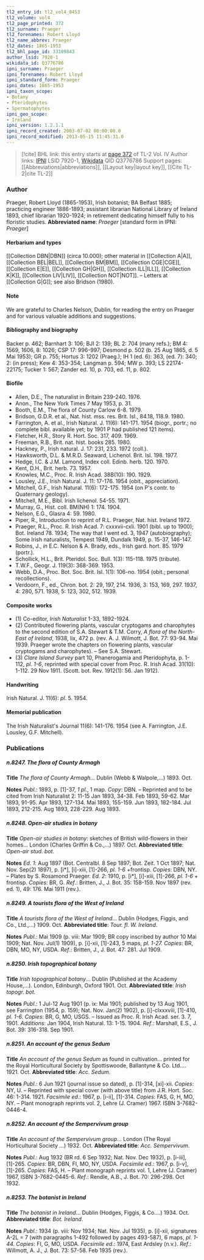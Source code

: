 ```yaml
---
tl2_entry_id: tl2_vol4_0453
tl2_volume: vol4
tl2_page_printed: 372
tl2_surname: Praeger
tl2_forenames: Robert Lloyd
tl2_name_abbrev: Praeger
tl2_dates: 1865-1953
tl2_bhl_page_id: 33189843
author_lsid: 7920-1
wikidata_id: Q3776786
ipni_surname: Praeger
ipni_forenames: Robert Lloyd
ipni_standard_form: Praeger
ipni_dates: 1865-1953
ipni_taxon_scope: 
- Botany
- Pteridophytes
- Spermatophytes
ipni_geo_scope: 
- Ireland
ipni_version: 1.2.1.1
ipni_record_created: 2003-07-02 00:00:00.0
ipni_record_modified: 2013-05-15 11:45:31.0
---
```


> [!cite] BHL link: this entry starts at [page 372](https://www.biodiversitylibrary.org/page/33189843) of TL-2 Vol. IV
> Author links: [IPNI](https://www.ipni.org/a/7920-1) LSID 7920-1, [Wikidata](https://www.wikidata.org/wiki/Q3776786) QID Q3776786
> Support pages: [[Abbreviations|abbreviations]], [[Layout key|layout key]], [[Cite TL-2|cite TL-2]]

### Author

Praeger, Robert Lloyd (1865-1953), Irish botanist; BA Belfast 1885; practicing engineer 1886-1893; assistant librarian National Library of Ireland 1893, chief librarian 1920-1924; in retirement dedicating himself fully to his floristic studies. 
**Abbreviated name**: *Praeger* \[standard form in IPNI: *Praeger*\]

#### Herbarium and types

[[Collection DBN|DBN]] (circa 10.000); other material in [[Collection A|A]], [[Collection BEL|BEL]], [[Collection BM|BM]], [[Collection CGE|CGE]], [[Collection E|E]], [[Collection GH|GH]], [[Collection ILL|ILL]], [[Collection K|K]], [[Collection LIV|LIV]], [[Collection NOT|NOT]]. – Letters at [[Collection G|G]]; see also Bridson (1980).

#### Note

We are grateful to Charles Nelson, Dublin, for reading the entry on Praeger and for various valuable additions and suggestions.

#### Bibliography and biography

Backer p. 462; Barnhart 3: 106; BJI 2: 139; BL 2: 704 (many refs.); BM 4: 1569, 1606, 8: 1026; CSP 17: 996-997; Desmond p. 502 (b. 25 Aug 1865, d. 5 Mai 1953); GR p. 755; Hortus 3: 1202 (Praeg.); IH 1 (ed. 6): 363, (ed. 7): 340; 2: (in press); Kew 4: 353-354; Langman p. 594; MW p. 393; LS 22174-22175; Tucker 1: 567; Zander ed. 10, p. 703, ed. 11, p. 802.

#### Biofile

- Allen, D.E., The naturalist in Britain 239-240. 1976.
- Anon., The New York Times 7 May 1953, p. 31.
- Booth, E.M., The flora of County Carlow 6-8. 1979.
- Bridson, G.D.R. et al., Nat. hist. mss. res. Brit. Isl., 84.18, 118.9. 1980.
- Farrington, A. et al., Irish Natural. J. 11(6): 141-171. 1954 (biogr., portr.; no complete bibl. available yet; by 1901 P had published 121 items).
- Fletcher, H.R., Story R. Hort. Soc. 317, 409. 1969.
- Freeman, R.B., Brit. nat. hist. books 285. 1980.
- Hackney, P., Irish natural. J. 17: 231, 233. 1972 (coll.).
- Hawksworth, D.L. & M.R.D. Seaward, Lichenol. Brit. Isl. 198. 1977.
- Hedge, I.C. & J.M. Lamond, Index coll. Edinb. herb. 120. 1970.
- Kent, D.H., Brit. herb. 73. 1957.
- Knowles, M.C., Proc. R. Irish Acad. 38B(10): 190. 1929.
- Lousley, J.E., Irish Natural. J. 11: 17-176. 1954 (obit., appreciation).
- Mitchell, G.F., Irish Natural. 11(6): 172-175. 1954 (on P's contr. to Quaternary geology).
- Mitchell, M.E., Bibl. Irish lichenol. 54-55. 1971.
- Murray, G., Hist. coll. BM(NH) 1: 174. 1904.
- Nelson, E.G., Glasra 4: 59. 1980.
- Piper, R., Introduction to reprint of R.L. Praeger, Nat. hist. Ireland 1972.
- Praeger, R.L., Proc. R. Irish Acad. 7: cxxxvii-cxli. 1901 (bibl. up to 1900); Bot. Ireland 78. 1934; The way that I went ed. 3, 1947 (autobiography); Some Irish naturalists, Tempest 1949, Dundalk 1949, p. 15-37, 146-147.
- Robins, J., *in* E.C. Nelson & A. Brady, eds., Irish gard. hort. 85. 1979 (portr.).
- Schollick, H.L., Brit. Pteridol. Soc. Bull. 1(3): 115-118. 1975 (tribute).
- T.W.F., Geogr. J. 119(3): 368-369. 1953.
- Webb, D.A., Proc. Bot. Soc. Brit. Isl. 1(1): 106-no. 1954 (obit.; personal recollections).
- Verdoorn, F., ed., Chron. bot. 2: 29, 197, 214. 1936, 3: 153, 169, 297. 1937, 4: 280, 571. 1938, 5: 123, 302, 512. 1939.

#### Composite works

- (1) Co-editor, *Irish Naturalist* 1-33, 1892-1924.
- (2) Contributed flowering plants, vascular cryptogams and charophytes to the second edition of S.A. Stewart & T.M. Corry, *A flora of the North-East of Ireland*, 1938, lix, 472 p. (rev. A. J. Wilmott, J. Bot. 77: 93-94. Mai 1939. Praeger wrote the chapters on flowering plants, vascular cryptogams and charophytes). – See S.A. Stewart.
- (3) *Clare Island Survey* part 10, Phanerogamia and Pteridophyta, p. 1-112, *pl. 1-6*, reprinted with special cover from Proc. R. Irish Acad. 31(10): 1-112. 29 Nov 1911. (Scott. bot. Rev. 1912(1): 56. Jan 1912).

#### Handwriting

Irish Natural. J. 11(6): *pl*. 5. 1954.

#### Memorial publication

The Irish Naturalist's Journal 11(6): 141-176. 1954 (see A. Farrington, J.E. Lousley, G.F. Mitchell).

### Publications

##### n.8247. The flora of County Armagh

**Title**
*The flora of County Armagh*... Dublin (Webb & Walpole,...) 1893. Oct.

**Notes**
*Publ*.: 1893, p. \[1\]-37, *1 pl*., 1 map. *Copy*: DBN. – Reprinted and to be cited from Irish Naturalist 2: 11-15 Jan 1893, 34-38. Feb 1893, 59-62. Mar 1893, 91-95. Apr 1893, 127-134. Mai 1893, 155-159. Jun 1893, 182-184. Jul 1893, 212-215. Aug 1893, 228-229. Aug 1893.

##### n.8248. Open-air studies in botany

**Title**
*Open-air studies in botany*: sketches of British wild-flowers in their homes... London (Charles Griffin & Co.,...) 1897. Oct.
**Abbreviated title**: *Open-air stud. bot.*

**Notes**
*Ed. 1*: Aug 1897 (Bot. Centralbl. 8 Sep 1897; Bot. Zeit. 1 Oct 1897; Nat. Nov. Sep(2) 1897), p. \[i\*\], \[i\]-xiii, \[1\]-266, *pl. 1-6* +frontisp. *Copies*: DBN, NY. – Plates by S. Rosamond Praeger.
*Ed. 2*: 1910, p. \[i\*\], \[i\]-xiii, \[1\]-266, *pl. 1-6* + frontisp. *Copies*: BR, G.
*Ref*.: Britten, J., J. Bot. 35: 158-159. Nov 1897 (rev. ed. 1), 49: 176. Mai 1911 (rev.).

##### n.8249. A tourists flora of the West of Ireland

**Title**
*A tourists flora of the West of Ireland*... Dublin (Hodges, Figgis, and Co., Ltd.,...) 1909. Oct.
**Abbreviated title**: *Tour. fl. W. Ireland*.

**Notes**
*Publ*.: Mai 1909 (p. viii: Mar 1909; BR copy inscribed by author 10 Mai 1909; Nat. Nov. Jul(1) 1909), p. \[i\]-xii, \[1\]-243, 5 maps, *pl. 1-27. Copies*: BR, DBN, MO, NY, USDA.
*Ref*.: Britten, J., J. Bot. 47: 281. Jul 1909.

##### n.8250. Irish topographical botany

**Title**
*Irish topographical botany*... Dublin (Published at the Academy House,...). London, Edinburgh, Oxford 1901. Oct.
**Abbreviated title**: *Irish topogr. bot.*

**Notes**
*Publ*.: 1 Jul-12 Aug 1901 (p. ix: Mai 1901; published by 13 Aug 1901, see Farrington (1954, p. 159); Nat. Nov. Jan(2) 1902), p. \[i\]-clxxxviii, \[1\]-410, *pl. 1-6. Copies*: BR, G, MO, USGS. – Issued as Proc. R. Irish Acad. ser. 3. 7, 1901.
*Additions*: Jan 1904, Irish Natural. 13: 1-15. 1904.
*Ref*.: Marshall, E.S., J. Bot. 39: 316-318. Sep 1901.

##### n.8251. An account of the genus Sedum

**Title**
*An account of the genus Sedum* as found in cultivation... printed for the Royal Horticultural Society by Spottiswoode, Ballantyne & Co. Ltd.... 1921. Oct.
**Abbreviated title**: *Acc. Sedum*.

**Notes**
*Publ*.: 6 Jun 1921 (journal issue so dated), p. \[1\]-314, \[xi\]-xii. *Copies*: NY, U. – Reprinted with special cover (with above title) from J.R. Hort. Soc. 46: 1-314. 1921.
*Facsimile ed*.: 1967, p. \[i-ii\], \[1\]-314. *Copies*: FAS, G, H, MO, NY. – Plant monograph reprints vol. 2, Lehre (J. Cramer) 1967. ISBN 3-7682-0446-4.

##### n.8252. An account of the Sempervivum group

**Title**
*An account of the Sempervivum group*... London (The Royal Horticultural Society ...) 1932. Oct.
**Abbreviated title**: *Acc. Sempervivum*.

**Notes**
*Publ*.: Aug 1932 (BR rd. 6 Sep 1932; Nat. Nov. Dec 1932), p. \[i-iii\], \[1\]-265. *Copies*: BR, DBN, FI, MO, NY, USDA.
*Facsimile ed*.: 1967, p. \[i-v\], \[1\]-265. *Copies*: FAS, H. – Plant monograph reprints vol. 1, Lehre (J. Cramer) 1967, ISBN 3-7682-0445-6.
*Ref*.: Rendle, A.B., J. Bot. 70: 296-298. Oct 1932.

##### n.8253. The botanist in Ireland

**Title**
*The botanist in Ireland*... Dublin (Hodges, Figgis, & Co....) 1934. Oct.
**Abbreviated title**: *Bot. Ireland*.

**Notes**
*Publ*.: 1934 (p. viii: Nov 1934; Nat. Nov. Jul 1935), p. \[i\]-xii, signatures A-2L = 7 (with paragraphs 1-492 followed by pages 493-587), 6 maps, *pl. 1-44. Copies*: FI, G, MO, USDA.
*Facsimile ed*.: 1974, East Ardsley (n.v.).
*Ref*.: Willmott, A. J., J. Bot. 73: 57-58. Feb 1935 (rev.).

